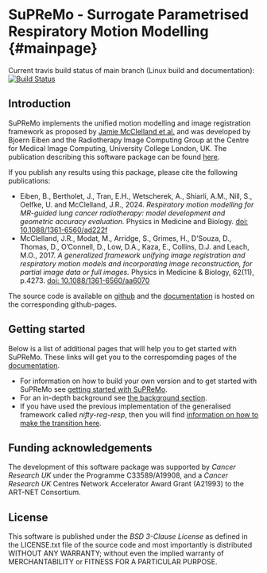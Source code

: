 # SuPReMo - Surrogate Parametrised Respiratory Motion Modelling    {#mainpage}

Current travis build status  of main branch (Linux build and documentation): [![Build Status](https://travis-ci.com/UCL/SuPReMo.svg?token=ryYEyvSMfhuCX4W6bRRD&branch=main)](https://travis-ci.com/UCL/SuPReMo)

## Introduction 

SuPReMo implements the unified motion modelling and image registration 
framework as proposed by [Jamie McClelland et al.](https://doi.org/10.1088/1361-6560/aa6070) and 
was developed by Bjoern Eiben  and the Radiotherapy Image Computing Group at the Centre for Medical Image Computing, University College London, UK. The publication describing this software package can be found [here](https://doi.org/10.1088/1361-6560/ad222f). 

If you publish any results using this package, please cite the following publications:
* Eiben, B., Bertholet, J., Tran, E.H., Wetscherek, A., Shiarli, A.M., Nill, S., Oelfke, U. and McClelland, J.R., 2024. *Respiratory motion modelling for MR-guided lung cancer radiotherapy: model development and geometric accuracy evaluation.* Physics in Medicine and Biology.  [doi: 10.1088/1361-6560/ad222f](https://doi.org/10.1088/1361-6560/ad222f)
* McClelland, J.R., Modat, M., Arridge, S., Grimes, H., D’Souza, D., Thomas, D., O’Connell, D., Low, D.A., Kaza, E., Collins, D.J. and Leach, M.O., 2017. *A generalized framework unifying image registration and respiratory motion models and incorporating image reconstruction, for partial image data or full images.* Physics in Medicine & Biology, 62(11), p.4273. [doi: 10.1088/1361-6560/aa6070](https://doi.org/10.1088/1361-6560/aa6070) 

The source code is available on [github](https://github.com/UCL/SuPReMo) and the [documentation](https://github-pages.ucl.ac.uk/SuPReMo/) is hosted on the corresponding github-pages.


## Getting started

Below is a list of additional pages that will help you to get started with SuPReMo. These links will get you to the correspomding pages
of the [documentation](https://github-pages.ucl.ac.uk/SuPReMo/). 


* For information on how to build your own version and to get started with SuPReMo 
see [getting started with SuPReMo](https://github-pages.ucl.ac.uk/SuPReMo/gettingstarted.html).
* For an in-depth background  see [the background section](https://github-pages.ucl.ac.uk/SuPReMo/background.html). 
* If you have used the previous implementation of the generalised framework called *nifty-reg-resp*, 
then you will find [information on how to make the transition here](https://github-pages.ucl.ac.uk/SuPReMo/transitionfromregresp.html).


## Funding acknowledgements

The development of this software package was supported by *Cancer Research UK* under the Programme C33589/A19908, 
and a *Cancer Research UK* Centres Network Accelerator Award Grant (A21993) to the ART-NET Consortium. 


## License

This software is published under the *BSD 3-Clause License* as defined in the LICENSE.txt file of 
the source code and most importantly is distributed WITHOUT ANY WARRANTY; without even 
the implied warranty of MERCHANTABILITY or FITNESS FOR A PARTICULAR PURPOSE.                     

